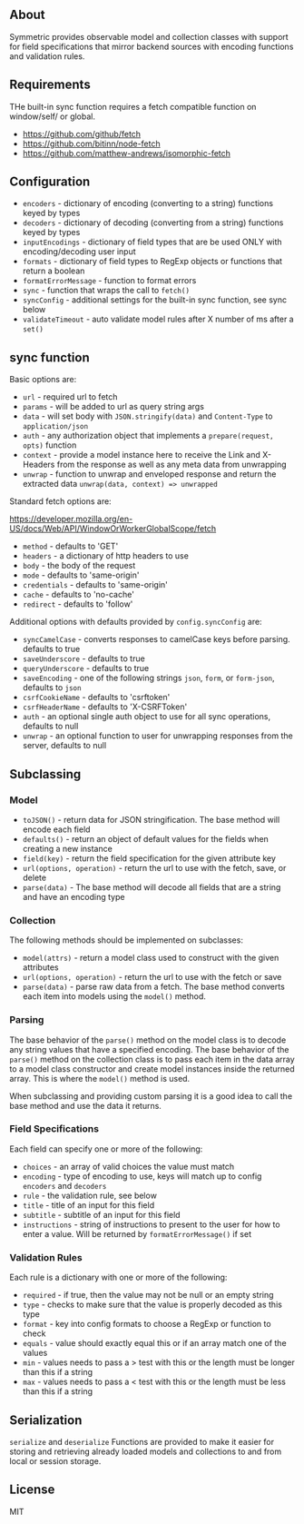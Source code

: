 About
-------------------------------

Symmetric provides observable model and collection classes with support for field specifications that mirror backend sources with encoding functions and validation rules. 

Requirements
-------------------------------

THe built-in sync function requires a fetch compatible function on window/self/ or global.

* https://github.com/github/fetch
* https://github.com/bitinn/node-fetch
* https://github.com/matthew-andrews/isomorphic-fetch

Configuration
-------------------------------

* `encoders` - dictionary of encoding (converting to a string) functions keyed by types
* `decoders` - dictionary of decoding (converting from a string) functions keyed by types
* `inputEncodings` - dictionary of field types that are be used ONLY with encoding/decoding user input
* `formats` - dictionary of field types to RegExp objects or functions that return a boolean
* `formatErrorMessage` - function to format errors
* `sync` - function that wraps the call to `fetch()`
* `syncConfig` - additional settings for the built-in sync function, see sync below
* `validateTimeout` - auto validate model rules after X number of ms after a `set()`

sync function
-------------------------------

Basic options are:

* `url` - required url to fetch
* `params` - will be added to url as query string args
* `data` - will set body with `JSON.stringify(data)` and `Content-Type` to `application/json`
* `auth` - any authorization object that implements a `prepare(request, opts)` function
* `context` - provide a model instance here to receive the Link and X-Headers from the response as well as any meta data from unwrapping
* `unwrap` - function to unwrap and enveloped response and return the extracted data `unwrap(data, context) => unwrapped`

Standard fetch options are:

https://developer.mozilla.org/en-US/docs/Web/API/WindowOrWorkerGlobalScope/fetch

* `method` - defaults to 'GET'
* `headers` - a dictionary of http headers to use
* `body` - the body of the request
* `mode` - defaults to 'same-origin'
* `credentials` - defaults to 'same-origin'
* `cache` - defaults to 'no-cache'
* `redirect` - defaults to 'follow'

Additional options with defaults provided by `config.syncConfig` are:

* `syncCamelCase` - converts responses to camelCase keys before parsing. defaults to true
* `saveUnderscore` - defaults to true
* `queryUnderscore` - defaults to true
* `saveEncoding` - one of the following strings `json`, `form`, or `form-json`, defaults to `json`
* `csrfCookieName` - defaults to 'csrftoken'
* `csrfHeaderName` - defaults to 'X-CSRFToken'
* `auth` - an optional single auth object to use for all sync operations, defaults to null
* `unwrap` - an optional function to user for unwrapping responses from the server, defaults to null

Subclassing
-------------------------------

### Model

* `toJSON()` - return data for JSON stringification. The base method will encode each field
* `defaults()` - return an object of default values for the fields when creating a new instance
* `field(key)` - return the field specification for the given attribute key
* `url(options, operation)` - return the url to use with the fetch, save, or delete
* `parse(data)` - The base method will decode all fields that are a string and have an encoding type

### Collection

The following methods should be implemented on subclasses:

* `model(attrs)` - return a model class used to construct with the given attributes
* `url(options, operation)` - return the url to use with the fetch or save
* `parse(data)` - parse raw data from a fetch. The base method converts each item into models using the `model()` method.

### Parsing

The base behavior of the `parse()` method on the model class is to decode any string values that have a specified encoding. The base behavior of the `parse()` method on the collection class is to pass each item in the data array to a model class constructor and create model instances inside the returned array. This is where the `model()` method is used. 

When subclassing and providing custom parsing it is a good idea to call the base method and use the data it returns.

### Field Specifications

Each field can specify one or more of the following:

* `choices` - an array of valid choices the value must match
* `encoding` - type of encoding to use, keys will match up to config `encoders` and `decoders`
* `rule` - the validation rule, see below
* `title` - title of an input for this field
* `subtitle` - subtitle of an input for this field
* `instructions` - string of instructions to present to the user for how to enter a value. Will be returned by `formatErrorMessage()` if set

### Validation Rules

Each rule is a dictionary with one or more of the following:

* `required` - if true, then the value may not be null or an empty string
* `type` - checks to make sure that the value is properly decoded as this type
* `format` - key into config formats to choose a RegExp or function to check
* `equals` - value should exactly equal this or if an array match one of the values
* `min` - values needs to pass a > test with this or the length must be longer than this if a string
* `max` - values needs to pass a < test with this or the length must be less than this if a string

Serialization
-------------------------------

`serialize` and `deserialize` Functions are provided to make it easier for storing and retrieving already loaded models and collections to and from local or session storage.

License
-------------------------------

MIT

